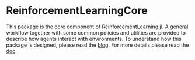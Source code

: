 # ReinforcementLearningCore

This package is the core component of
[ReinforcementLearning.jl](https://github.com/JuliaReinforcementLearning/ReinforcementLearning.jl).
A general workflow together with some common policies and utilities are provided
to describe how agents interact with environments. To understand how this
package is designed, please read the
[blog](https://juliareinforcementlearning.org/blog/an_introduction_to_reinforcement_learning_jl_design_implementations_thoughts/#21_the_general_workflow).
For more details please read the [doc](https://juliareinforcementlearning.org/docs/rlcore/).
